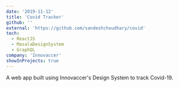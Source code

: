 ```yaml
---
date: '2019-11-12'
title: 'Covid Tracker'
github: ''
external: 'https://github.com/sandeshchoudhary/covid'
tech:
  - ReactJS
  - MasalaDesignSystem
  - GraphQL
company: 'Innovaccer'
showInProjects: true
---
```


A web app built using Innovaccer's Design System to track Covid-19.
